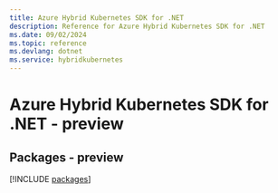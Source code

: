 ```yaml
---
title: Azure Hybrid Kubernetes SDK for .NET
description: Reference for Azure Hybrid Kubernetes SDK for .NET
ms.date: 09/02/2024
ms.topic: reference
ms.devlang: dotnet
ms.service: hybridkubernetes
---
```

# Azure Hybrid Kubernetes SDK for .NET - preview
## Packages - preview
[!INCLUDE [packages](hybrid-kubernetes-index.md)]